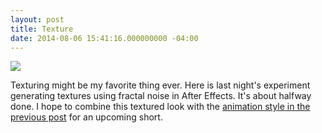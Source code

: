 ```yaml
---
layout: post
title: Texture
date: 2014-08-06 15:41:16.000000000 -04:00
---
```

![](https://dl.dropboxusercontent.com/u/255297/portfolio/ghost/images/2014/Aug/tmblr.jpg)

Texturing might be my favorite thing ever. Here is last night's experiment generating textures using fractal noise in After Effects. It's about halfway done. I hope to combine this textured look with the [animation style in the previous post](http://thewaterbear.com/wind/) for an upcoming short.
